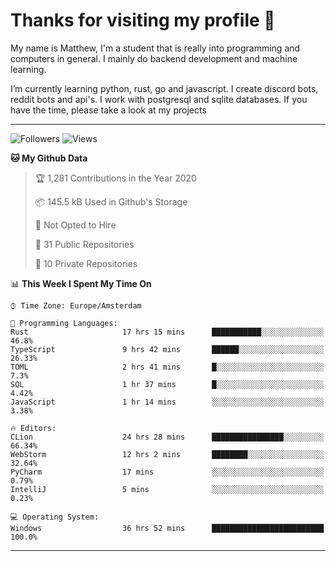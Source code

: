 # Thanks for visiting my profile 👋
My name is Matthew, I'm a student that is really into programming and computers in general. I mainly do backend development and machine learning.

I’m currently learning python, rust, go and javascript. I create discord bots, reddit bots and api's. I work with postgresql and sqlite databases. If you have the time, please take a look at my projects


---
![Followers](https://img.shields.io/github/followers/DankDumpster?style=social)
![Views](https://komarev.com/ghpvc/?username=DankDumpster&style=flat-square&color=green)
<!--START_SECTION:waka-->
**🐱 My Github Data** 

> 🏆 1,281 Contributions in the Year 2020
 > 
> 📦 145.5 kB Used in Github's Storage 
 > 
> 🚫 Not Opted to Hire
 > 
> 📜 31 Public Repositories 
 > 
> 🔑 10 Private Repositories  

📊 **This Week I Spent My Time On** 

```text
⌚︎ Time Zone: Europe/Amsterdam

💬 Programming Languages: 
Rust                     17 hrs 15 mins      ███████████░░░░░░░░░░░░░░   46.8% 
TypeScript               9 hrs 42 mins       ██████░░░░░░░░░░░░░░░░░░░   26.33% 
TOML                     2 hrs 41 mins       █░░░░░░░░░░░░░░░░░░░░░░░░   7.3% 
SQL                      1 hr 37 mins        █░░░░░░░░░░░░░░░░░░░░░░░░   4.42% 
JavaScript               1 hr 14 mins        ░░░░░░░░░░░░░░░░░░░░░░░░░   3.38%

🔥 Editors: 
CLion                    24 hrs 28 mins      ████████████████░░░░░░░░░   66.34% 
WebStorm                 12 hrs 2 mins       ████████░░░░░░░░░░░░░░░░░   32.64% 
PyCharm                  17 mins             ░░░░░░░░░░░░░░░░░░░░░░░░░   0.79% 
IntelliJ                 5 mins              ░░░░░░░░░░░░░░░░░░░░░░░░░   0.23%

💻 Operating System: 
Windows                  36 hrs 52 mins      █████████████████████████   100.0%

```


<!--END_SECTION:waka-->
-------
